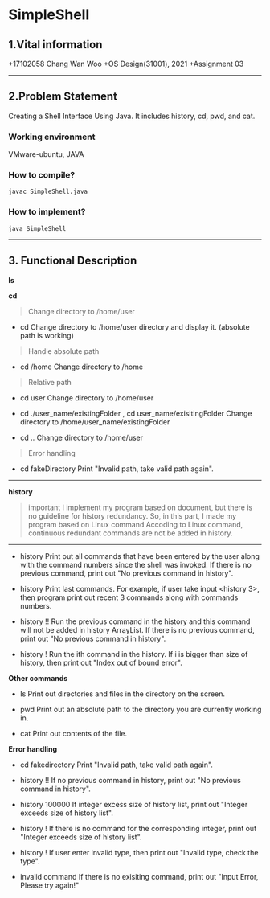 # SimpleShell

## 1.Vital information
+17102058 Chang Wan Woo
+OS Design(31001), 2021
+Assignment 03

----------------

## 2.Problem Statement
 Creating a Shell Interface Using Java. It includes history, cd, pwd, and cat.
 
 ### Working environment
 VMware-ubuntu, JAVA
 
 ### How to compile?
 ```
 javac SimpleShell.java
 ```
 ### How to implement?
 ```
 java SimpleShell
 ```
-----------

## 3. Functional Description
  
  **ls**
  
  **cd**
  
  >Change directory to /home/user
  + cd
  Change directory to /home/user directory and display it.  (absolute path is working)
  
  >Handle absolute path
  + cd /home
  Change directory to /home
  
  >Relative path 
  + cd user
  Change directory to   /home/user 
  
  + cd ./user_name/existingFolder , cd user_name/exisitingFolder
  Change directory to /home/user_name/existingFolder
  
  + cd ..
  Change directory to /home/user
  
  >Error handling 
  + cd fakeDirectory
  Print "Invalid path, take valid path again".
  
  ----------------------------
  **history**
  
  >important
  >I implement my program based on document, but there is no guideline for history redundancy. So, in this part, I made my program based on Linux command
  >Accoding to Linux command, continuous redundant commands are not be added in history.
  ---------------------
  + history
  Print out all commands that have been entered by the user along with the command numbers since the shell was invoked.
  If there is no previous command, print out "No previous command in history".
  
  + history <number>
  Print last <number> commands. 
  For example, if user take input <history 3>, then program print out recent 3 commands along with commands numbers.
  
  + history !!
  Run the previous command in the history and this command will not be added in history ArrayList.
  If there is no previous command, print out "No previous command in history".
  
  + history !<number>
  Run the ith command in the history. If i is bigger than size of history, then print out "Index out of bound error".

  **Other commands**
  + ls
  Print out directories and files in the directory on the screen.
  
  + pwd
  Print out an absolute path to the directory you are currently working in.
  
  + cat
  Print out contents of the file.
  
  **Error handling**
  
  + cd fakedirectory
  Print "Invalid path, take valid path again".
  
  + history !!
  If no previous command in history, print out "No previous command in history".
  
  + history 100000
  If integer excess size of history list, print out "Integer exceeds size of history list".
  
  + history !<Integer>
  If there is no command for the corresponding integer, print out "Integer exceeds size of history list".
  
  + history !<Invalid type>
  If user enter invalid type, then print out "Invalid type, check the type".
  
  + invalid command
  If there is no exisiting command, print out "Input Error, Please try again!"


  
  
  
  
  
  



  
  
